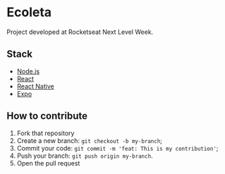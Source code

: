 # Ecoleta

Project developed at Rocketseat Next Level Week.

## Stack

- [Node.js](https://nodejs.org/en/)
- [React](https://reactjs.org)
- [React Native](https://facebook.github.io/react-native/)
- [Expo](https://expo.io/)

## How to contribute

1. Fork that repository
2. Create a new branch: `git checkout -b my-branch`;
3. Commit your code: `git commit -m 'feat: This is my contribution'`;
4. Push your branch: `git push origin my-branch`.
5. Open the pull request
